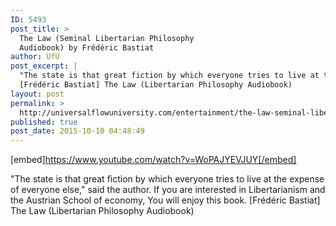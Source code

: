 ```yaml
---
ID: 5493
post_title: >
  The Law (Seminal Libertarian Philosophy
  Audiobook) by Frédéric Bastiat
author: UfU
post_excerpt: |
  "The state is that great fiction by which everyone tries to live at the expense of everyone else," said the author. If you are interested in Libertarianism and the Austrian School of economy, You will enjoy this book.
  [Frédéric Bastiat] The Law (Libertarian Philosophy Audiobook)
layout: post
permalink: >
  http://universalflowuniversity.com/entertainment/the-law-seminal-libertarian-philosophy-audiobook-by-frederic-bastiat/
published: true
post_date: 2015-10-10 04:48:49
---
```

[embed]https://www.youtube.com/watch?v=WoPAJYEVJUY[/embed]<br>
<p>"The state is that great fiction by which everyone tries to live at the expense of everyone else," said the author. If you are interested in Libertarianism and the Austrian School of economy, You will enjoy this book. 
[Frédéric Bastiat] The Law (Libertarian Philosophy Audiobook)</p>